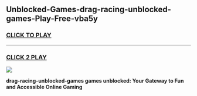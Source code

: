 
## Unblocked-Games-drag-racing-unblocked-games-Play-Free-vba5y
<h3>
<a href="https://premium76.site?title=drag-racing-unblocked-games&ref=23A">CLICK TO PLAY</a></h3>
<hr>

<h3>
<a href="https://premium76.site?title=drag-racing-unblocked-games&ref=23A">CLICK 2 PLAY</a>
  
</h3>

<a href="https://premium76.site?title=drag-racing-unblocked-games&ref=23A"><img src="https://clearcache.store/games.png"></a>


**drag-racing-unblocked-games games unblocked: Your Gateway to Fun and Accessible Online Gaming**
